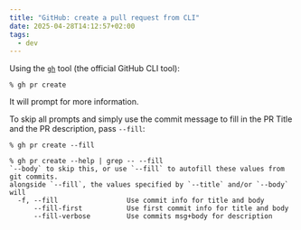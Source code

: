 ```yaml
---
title: "GitHub: create a pull request from CLI"
date: 2025-04-28T14:12:57+02:00
tags:
  - dev
---
```


Using the [`gh`](https://cli.github.com/) tool (the official GitHub CLI tool):

```shell
% gh pr create
```

It will prompt for more information.

To skip all prompts and simply use the commit message to fill in the PR Title
and the PR description, pass `--fill`:

```shell
% gh pr create --fill
```

```shell
% gh pr create --help | grep -- --fill
`--body` to skip this, or use `--fill` to autofill these values from git commits.
alongside `--fill`, the values specified by `--title` and/or `--body` will
  -f, --fill                 Use commit info for title and body
      --fill-first           Use first commit info for title and body
      --fill-verbose         Use commits msg+body for description
```
